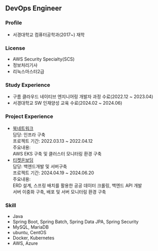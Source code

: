 ## DevOps Engineer
### Profile
- 서경대학교 컴퓨터공학과(2017~) 재학
### License
- AWS Security Specialty(SCS)
- 정보처리기사
- 리눅스마스터2급
### Study Experience
- 구름 클라우드 네이티브 엔지니어링 개발자 과정 수료(2022.12 ~ 2023.04)
- 서경대학교 SW 인재양성 교육 수료(2024.02 ~ 2024.06)
### Project Experience
- [북네트워크](https://github.com/goorm-k8s-3rd)<br/> 담당: 인프라 구축<br/> 프로젝트 기간: 2022.03.13 ~ 2022.04.12</br> 주요내용:<br/>AWS EKS 구축 및 클러스터 모니터링 환경 구축
- [티켓온보딩](https://github.com/SKUWooU)<br/> 담당: 백엔드개발 및 서버구축<br/> 프로젝트 기간: 2024.04.19 ~ 2024.06.20</br> 주요내용:<br/>ERD 설계, 스프링 배치를 활용한 공공 데이터 크롤링, 백엔드 API 개발</br>서버 이중화 구축, 배포 및 서버 모니터링 환경 구축
### Skill
- Java
- Spring Boot, Spring Batch, Spring Data JPA, Spring Security
- MySQL, MariaDB
- ubuntu, CentOS
- Docker, Kubernetes
- AWS, Azure
